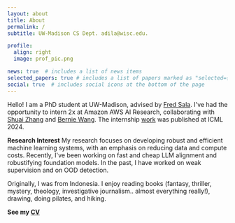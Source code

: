 ```yaml
---
layout: about
title: About
permalink: /
subtitle: UW-Madison CS Dept. adila@wisc.edu.

profile:
  align: right
  image: prof_pic.png

news: true  # includes a list of news items
selected_papers: true # includes a list of papers marked as "selected={true}"
social: true  # includes social icons at the bottom of the page
---
```


Hello! I am a PhD student at UW-Madison, advised by [Fred Sala](https://pages.cs.wisc.edu/~fredsala/). I've had the opportunity to intern 2x at Amazon AWS AI Research, collaborating with [Shuai Zhang](https://shuaizhang.tech/) and [Bernie Wang](https://www.mit.edu/~ywang02/). The internship [work](https://arxiv.org/pdf/2406.03631) was published at ICML 2024.


**Research Interest** My research focuses on developing robust and efficient machine learning systems, with an emphasis on reducing data and compute costs. Recently, I've been working on fast and cheap LLM alignment and robustifying foundation models. In the past, I have worked on weak supervision and on OOD detection.

Originally, I was from Indonesia. I enjoy reading books (fantasy, thriller, mystery, theology, investigative journalism.. almost everything really!), drawing, doing pilates, and hiking.

**See my [CV](../assets/pdf/CV.pdf)**